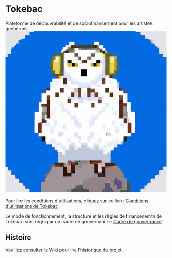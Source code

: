 # Tokebac
Plateforme de découvrabilité et de sociofinancement pour les artistes québécois.
![Tokebac Logo](https://github.com/quaribou/Tokebac/blob/main/Images/Tokebac_logo.png)


Pour lire les conditions d'utilisations, cliquez sur ce lien : 
[Conditions d'utilisations de Tokebac](Conditions%20d'utilisations%20de%20Tokebac.md)

Le mode de fonctionnement, la structure et les règles de financenemtn de Tokebac sont régis par un cadre de gouvernance : 
[Cadre de gouvernance](gouvernance/Cadre%20de%20gouvernance.md)

## Histoire 
Veuillez consulter le Wiki pour lire l'historique du projet.

